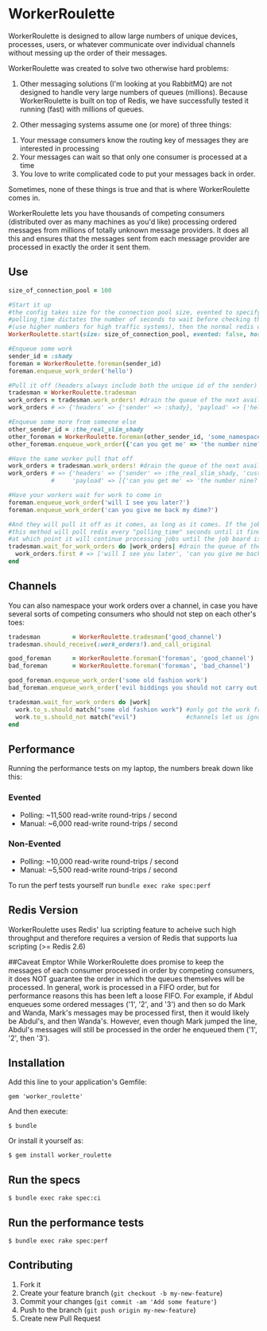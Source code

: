 # WorkerRoulette

WorkerRoulette is designed to allow large numbers of unique devices, processes, users, or whatever communicate over individual channels without messing up the order of their messages. 

WorkerRoulette was created to solve two otherwise hard problems:

1) Other messaging solutions (I'm looking at you RabbitMQ) are not designed to  handle very large numbers of queues (millions). Because WorkerRoulette is built on top of Redis, we have successfully tested it running (fast) with millions of queues. 

2) Other messaging systems assume one (or more) of three things: 

1. Your message consumers know the routing key of messages they are interested in processing
2. Your messages can wait so that only one consumer is processed at a time
3. You love to write complicated code to put your messages back in order.

Sometimes, none of these things is true and that is where WorkerRoulette comes in.

WorkerRoulette lets you have thousands of competing consumers (distributed over as many machines as you'd like) processing ordered messages from millions of totally unknown message providers. It does all this and ensures that the messages sent from each message provider are processed in exactly the order it sent them.

## Use
```ruby
size_of_connection_pool = 100

#Start it up
#the config takes size for the connection pool size, evented to specify whether to use evented redis or not,
#polling_time dictates the number of seconds to wait before checking the job queue
#(use higher numbers for high traffic systems), then the normal redis config
WorkerRoulette.start(size: size_of_connection_pool, evented: false, host: 'localhost', timeout: 5, db: 1, polling_time: 2)

#Enqueue some work
sender_id = :shady
foreman = WorkerRoulette.foreman(sender_id)
foreman.enqueue_work_order('hello')

#Pull it off (headers always include both the unique id of the sender)
tradesman = WorkerRoulette.tradesman
work_orders = tradesman.work_orders! #drain the queue of the next available sender
work_orders # => {'headers' => {'sender' => :shady}, 'payload' => ['hello']}

#Enqueue some more from someone else
other_sender_id = :the_real_slim_shady
other_foreman = WorkerRoulette.foreman(other_sender_id, 'some_namespace')
other_foreman.enqueue_work_order({'can you get me' => 'the number nine?'}, {'custom' => 'headers'})

#Have the same worker pull that off
work_orders = tradesman.work_orders! #drain the queue of the next available sender
work_orders # => {'headers' => {'sender' => :the_real_slim_shady, 'custom' => 'headers'},
            #     'payload' => [{'can you get me' => 'the number nine?'}]}

#Have your workers wait for work to come in
foreman.enqueue_work_order('will I see you later?')
foreman.enqueue_work_order('can you give me back my dime?')

#And they will pull it off as it comes, as long as it comes. If the job board is empty (ie there is now work to do),
#this method will poll redis every "polling_time" seconds until it finds work,
#at which point it will continue processing jobs until the job board is empty again
tradesman.wait_for_work_orders do |work_orders| #drain the queue of the next available sender
  work_orders.first # => ['will I see you later', 'can you give me back my dime?']
end
```

## Channels
You can also namespace your work orders over a channel, in case you have several sorts of competing consumers who should not step on each other's toes:
```ruby
tradesman         = WorkerRoulette.tradesman('good_channel')
tradesman.should_receive(:work_orders!).and_call_original

good_foreman      = WorkerRoulette.foreman('foreman', 'good_channel')
bad_foreman       = WorkerRoulette.foreman('foreman', 'bad_channel')

good_foreman.enqueue_work_order('some old fashion work')
bad_foreman.enqueue_work_order('evil biddings you should not carry out')

tradesman.wait_for_work_orders do |work|
  work.to_s.should match("some old fashion work") #only got the work from the good foreman
  work.to_s.should_not match("evil")              #channels let us ignore the other's evil orders
end
```

## Performance
Running the performance tests on my laptop, the numbers break down like this:
### Evented
  - Polling: ~11,500 read-write round-trips / second
  - Manual:  ~6,000  read-write round-trips / second

### Non-Evented
  - Polling: ~10,000 read-write round-trips / second
  - Manual:  ~5,500  read-write round-trips / second

To run the perf tests yourself run `bundle exec rake spec:perf`

## Redis Version
WorkerRoulette uses Redis' lua scripting feature to acheive such high throughput and therefore requires a version of Redis that supports lua scripting (>= Redis 2.6)

##Caveat Emptor
While WorkerRoulette does promise to keep the messages of each consumer processed in order by competing consumers, it does NOT guarantee the order in which the queues themselves will be processed. In general, work is processed in a FIFO order, but for performance reasons this has been left a loose FIFO. For example, if Abdul enqueues some ordered messages ('1', '2', and '3') and then so do Mark and Wanda, Mark's messages may be processed first, then it would likely be Abdul's, and then Wanda's. However, even though Mark jumped the line, Abdul's messages will still be processed in the order he enqueued them ('1', '2', then '3').

## Installation

Add this line to your application's Gemfile:

    gem 'worker_roulette'

And then execute:

    $ bundle

Or install it yourself as:

    $ gem install worker_roulette

## Run the specs

    $ bundle exec rake spec:ci

## Run the performance tests

    $ bundle exec rake spec:perf


## Contributing

1. Fork it
2. Create your feature branch (`git checkout -b my-new-feature`)
3. Commit your changes (`git commit -am 'Add some feature'`)
4. Push to the branch (`git push origin my-new-feature`)
5. Create new Pull Request
